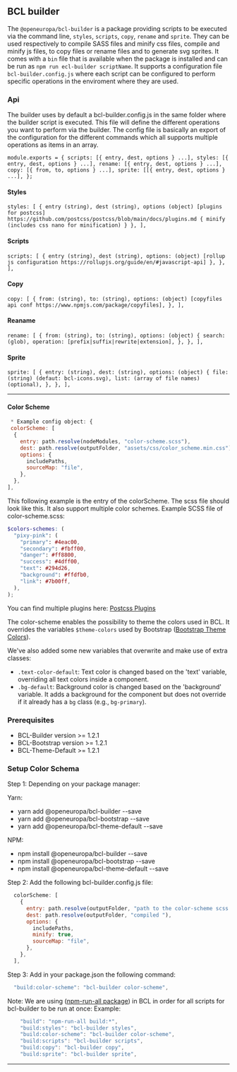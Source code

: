 ## BCL builder

The `@openeuropa/bcl-builder` is a package providing scripts to be executed via
the command line, `styles`, `scripts`, `copy`, `rename` and `sprite`.
They can be used respectively to compile SASS files and minify css
files, compile and minify js files, to copy files or rename files and to generate
svg sprites.
It comes with a `bin` file that is available when the package is installed and
can be run as `npm run ecl-builder scriptName`.
It supports a configuration file `bcl-builder.config.js` where each script can
be configured to perform specific operations in the enviroment where they are
used.

### Api

The builder uses by default a bcl-builder.config.js in the same folder where the
builder script is executed.
This file will define the different operations you want to perform via the builder.
The config file is basically an export of the configuration for the different
commands which all supports multiple operations as items in an array.

`module.exports = { scripts: [{ entry, dest, options } ...], styles: [{ entry, dest, options } ...], rename: [{ entry, dest, options } ...], copy: [{ from, to, options } ...], sprite: [[{ entry, dest, options } ...], };`

#### Styles

`styles: [ { entry (string), dest (string), options (object) [plugins for postcss] https://github.com/postcss/postcss/blob/main/docs/plugins.md { minify (includes css nano for minification) } }, ],`

#### Scripts

`scripts: [ { entry (string), dest (string), options: (object) [rollup js configuration https://rollupjs.org/guide/en/#javascript-api] }, }, ],`

#### Copy

`copy: [ { from: (string), to: (string), options: (object) [copyfiles api conf https://www.npmjs.com/package/copyfiles], }, ],`

#### Reaname

`rename: [ { from: (string), to: (string), options: (object) { search: (glob), operation: [prefix|suffix|rewrite|extension], }, }, ],`

#### Sprite

`sprite: [ { entry: (string), dest: (string), options: (object) { file: (string) (defaut: bcl-icons.svg), list: (array of file names) (optional), }, }, ],`

---

#### Color Scheme

```javascript
 * Example config object: {
 colorScheme: [
  {
    entry: path.resolve(nodeModules, "color-scheme.scss"),
    dest: path.resolve(outputFolder, "assets/css/color_scheme.min.css"),
    options: {
      includePaths,
      sourceMap: "file",
    },
  },
],
```

This following example is the entry of the colorScheme. The scss file should look like this. It also support multiple color schemes.
Example SCSS file of color-scheme.scss:

```scss
$colors-schemes: (
  "pixy-pink": (
    "primary": #4eac00,
    "secondary": #fbff00,
    "danger": #ff8800,
    "success": #4dff00,
    "text": #294d26,
    "background": #ffdfb0,
    "link": #7b00ff,
  ),
);
```

You can find multiple plugins here:
[Postcss Plugins](https://github.com/postcss/postcss/blob/main/docs/plugins.md)

The color-scheme enables the possibility to theme the colors used in BCL. It overrides the variables `$theme-colors` used by Bootstrap ([Bootstrap Theme Colors](https://getbootstrap.com/docs/5.0/customize/color/#theme-colors)).

We've also added some new variables that overwrite and make use of extra classes:

- `.text-color-default`: Text color is changed based on the 'text' variable, overriding all text colors inside a component.
- `.bg-default`: Background color is changed based on the 'background' variable. It adds a background for the component but does not override if it already has a `bg` class (e.g., `bg-primary`).

### Prerequisites

- BCL-Builder version >= 1.2.1
- BCL-Bootstrap version >= 1.2.1
- BCL-Theme-Default >= 1.2.1

### Setup Color Schema

Step 1:
Depending on your package manager:

Yarn:

- yarn add @openeuropa/bcl-builder --save
- yarn add @openeuropa/bcl-bootstrap --save
- yarn add @openeuropa/bcl-theme-default --save

NPM:

- npm install @openeuropa/bcl-builder --save
- npm install @openeuropa/bcl-bootstrap --save
- npm install @openeuropa/bcl-theme-default --save

Step 2:
Add the following bcl-builder.config.js file:

```javascript
  colorScheme: [
    {
      entry: path.resolve(outputFolder, "path to the color-scheme scss file"),
      dest: path.resolve(outputFolder, "compiled "),
      options: {
        includePaths,
        minify: true,
        sourceMap: "file",
      },
    },
  ],
```

Step 3:
Add in your package.json the following command:

```javascript
  "build:color-scheme": "bcl-builder color-scheme",
```

Note: We are using ([npm-run-all package](https://www.npmjs.com/package/npm-run-all)) in BCL in order for all scripts for bcl-builder to be run at once:
Example:

```javascript
    "build": "npm-run-all build:*",
    "build:styles": "bcl-builder styles",
    "build:color-scheme": "bcl-builder color-scheme",
    "build:scripts": "bcl-builder scripts",
    "build:copy": "bcl-builder copy",
    "build:sprite": "bcl-builder sprite",
```

---
